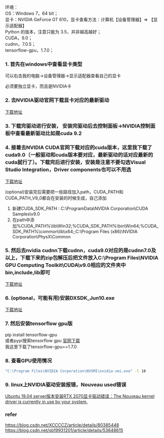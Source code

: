 环境：<br>
OS：Windows 7，64 bit；<br>
显卡：NVIDIA GeForce GT 610，显卡查看方法：计算机【设备管理器】⇒ 【显示适配器】<br>
Python 的版本，注意只能为 3.5，并非越高越好；<br>
CUDA，9.0；<br>
cudnn，7.0.5；<br>
tensorflow-gpu，1.7.0；<br>

### 1. 首先在windows中查看显卡类型
可以右击我的电脑->设备管理器->显示适配器查看自己的显卡

必须要独立显卡，而且是NVIDIA卡

### 2. 去NVIDIA驱动官网下载显卡对应的最新驱动

[下载地址](https://www.nvidia.com/Download/index.aspx?lang=en-us)

### 3. 下载完驱动进行安装， 安装完驱动后去控制面板->NVIDIA控制面板中查看最新驱动比如是cuda 9.2

### 4. 接着去NVIDIA CUDA官网下载对应的cuda版本，这里我下载了cuda9.0（一般驱动和cuda版本要对应，最新驱动的话对应最新的cuda就行了）。下载完后进行安装，安装是注意不要勾选Visual Studio Integration，Driver components也可以不用选

[下载地址](https://developer.nvidia.com/cuda-downloads)

(optional)安装完后需要把一些路径加入path，CUDA_PATH和CUDA_PATH_V9_0都会在安装的时候生成，自己添加<br>
1) 新建CUDA_SDK_PATH : C:\ProgramData\NVIDIA Corporation\CUDA Samples\v9.0<br>
2) 在path中添加%CUDA_PATH%\lib\Win32;%CUDA_SDK_PATH%\bin\Win64;%CUDA_SDK_PATH%\common\lib\x64;;C:\Program Files (x86)\NVIDIA Corporation\PhysX\Common

### 5. 然后去nvidia cudnn下载cudnn，cuda9.0对应的是cudnn7.0及以上，下载下来的zip包解压后把文件放入C:\Program Files\NVIDIA GPU Computing Toolkit\CUDA\v9.0相应的文件夹中bin,include,lib即可

[下载地址](https://developer.nvidia.com/rdp/cudnn-archive)

### 6. (optional，可能有用)安装DXSDK_Jun10.exe

[下载地址](https://www.microsoft.com/en-us/download/details.aspx?displaylang=en&id=6812)

### 7. 然后安装tensorflow gpu版

pip install tensorflow-gpu <br>
或者pypi搜索tensorflow gpu [官网下载](https://pypi.org/project/tensorflow-gpu/#history) <br>
我这里下载了tensorflow-gpu==1.7.0

### 8. 查看GPU使用情况

```bash
"C:\Program Files\NVIDIA Corporation\NVSMI\nvidia-smi.exe" -l 10
```

### 9. linux上NVIDIA驱动安装报错，Nouveau used错误

[Ubuntu 19.04 server版本安装RTX 2070显卡驱动错误：The Nouveau kernel driver is currently in use by your system.](https://www.jianshu.com/p/f166849ea13a)

### refer
https://blog.csdn.net/XCCCCZ/article/details/80385448 <br>
https://blog.csdn.net/sb19931201/article/details/53648615
